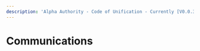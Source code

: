 ```yaml
---
description: 'Alpha Authority - Code of Unification - Currently [V0.0.3]'
---
```


# Communications

